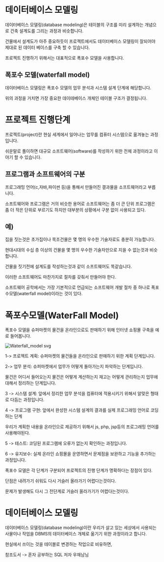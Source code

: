 데이터베이스 모델링
===

데이터베이스 모델링(database modeling)은 테이블의 구조를 미리 설계하는 개념으로 건축 설계도를 그리는 과정과 비슷합니다.

건물에서 설계도가 아주 중요하듯이 프로젝트에서도 데이터베이스 모델링이 잘되어야 제대로 된 데이터 베이스를 구축 할 수 있습니다.

프로젝트 진행하기 위해서는 대표적으로 폭포수 모델을 사용합니다.

폭포수 모델(waterfall model)
---
데이터베이스 모델링은 폭포수 모델의 업무 분석과 시스템 설계 단계에 해당합니다.

위의 과정을 거치면 가장 중요한 데이테베이스 개체인 테이블 구조가 결정됩니다.

프로젝트 진행단계
===

프로젝트(project)란 현실 세계에서 일어나는 업무를 컴퓨터 시스템으로 옮겨놓는 과정입니다.

쉬운말로 풀이하면 대규모 소프트웨어(software)를 작성하기 위한 전체 과정이라고 이야기 할 수 있습니다.

프로그램과 소프트웨어의 구분
---

프로그래밍 언어(c,자바,파이썬 등)을 통해서 만들어진 결과물을 소프트웨어라고 부릅니다.

소프트웨어와 프로그램은 거의 비슷한 용어로 소프트웨어는 좀 더 큰 단위 프로그램은 좀 더 작은 단위로 부르기도 하지만 대부분의 상황에서 구분 없이 사용되고 있다.

예)
---

집을 짓는것은 초가집이나 목조건물은 몇 명의 우수한 기술자로도 충분히 가능합니다.

현대시대의 수십 층 이상의 건물을 몇 명의 우수한 기술자만으로 지을 수 없는것과 비슷합니다.

건물을 짓기전에 설계도를 작성하는것과 같이 소프트웨어도 똑같습니다.

이러한 소프트웨어도 마찬가지로 절차를 갖춰서 만들어야 한다.

소프트웨어 공학에서는 가장 기본적으로 언급되는 소프트웨어 개발 절차 중 하나로 폭포수모델(waterfall model)이라는 것이 있다.

폭포수모델(WaterFall Model)
===

폭포수 모델을 슈퍼마켓의 물건을 온라인으로도 판매하기 위해 인터넷 쇼핑몰 구축을 예로 들어봅니다.

![Waterfall_model svg](https://github.com/user-attachments/assets/18faeafc-e5a6-4262-b889-0031239537a8)

1-> 프로젝트 계획: 슈퍼마켓의 물건들을 온라인으로 판매하기 위한 계획 단계입니다.

2-> 업무 분석: 슈퍼마켓에서 업무가 어떻게 돌아가는지 파악하는 단계입니다.

물건은 어디서 들어오는지 물건은 어떻게 계산하는지 재고는 어떻게 관리하는지 업무에 대해서 정리하는 단계입니다.

3 -> 시스템 설계: 앞에서 정리한 업무 분석을 컴퓨터에 적용시키기 위해서 알맞은 형태로 다듬는 과정입니다.

4 -> 프로그램 구현: 앞에서 완성한 시스템 설계의 결과를 실제 프로그래밍 언어로 코딩하는 단계

우리가 계획한 내용을 온라인으로 제공하기 위해서 js, php, jsp등의 프로그래밍 언어를 사용해야된다.

5 -> 테스트: 코딩된 프로그램에 오류가 없는지 확인하는 과정입니다.

6 -> 유지보수: 실제 온라인 쇼핑몰을 운영하면서 문제점을 보완하고 기능을 추가하는 과정입니다.

폭포수 모델은 각 단계가 구분되어 프로젝트의 진행 단계가 명확하다는 장점이 있다.

단점은 내려가기 쉬워도 다시 거슬러 올라가기 어렵다는것이다.

문제가 발생해도 다시 그 전단계로 거슬러 올라가기가 어렵다는것이다.

데이터베이스 모델링
===

데이터베이스 모델링(database modeling)이란 우리가 살고 있는 세상에서 사용되는 사물이나 작업을 DBMS의 데이터베이스 개체로 옮기기 위한 과정이라고 합니다.

현실에서 쓰이는 것을 테이블로 변경하는 작업으로 비유하면,





참조도서 -> 혼자 공부하는 SQL 저자 우재남님
